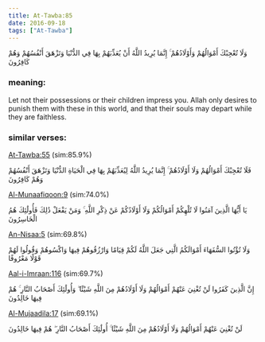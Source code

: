 ```yaml
---
title: At-Tawba:85
date: 2016-09-18
tags: ["At-Tawba"]
---
```

وَلَا تُعْجِبْكَ أَمْوَالُهُمْ وَأَوْلَادُهُمْ ۚ إِنَّمَا يُرِيدُ اللَّهُ أَنْ يُعَذِّبَهُمْ بِهَا فِي الدُّنْيَا وَتَزْهَقَ أَنْفُسُهُمْ وَهُمْ كَافِرُونَ
### meaning: 
Let not their possessions or their children impress you. Allah only desires to punish them with these in this world, and that their souls may depart while they are faithless.
### similar verses: 

[At-Tawba:55](/9/55) (sim:85.9%)

فَلَا تُعْجِبْكَ أَمْوَالُهُمْ وَلَا أَوْلَادُهُمْ ۚ إِنَّمَا يُرِيدُ اللَّهُ لِيُعَذِّبَهُمْ بِهَا فِي الْحَيَاةِ الدُّنْيَا وَتَزْهَقَ أَنْفُسُهُمْ وَهُمْ كَافِرُونَ

[Al-Munaafiqoon:9](/63/9) (sim:74.0%)

يَا أَيُّهَا الَّذِينَ آمَنُوا لَا تُلْهِكُمْ أَمْوَالُكُمْ وَلَا أَوْلَادُكُمْ عَنْ ذِكْرِ اللَّهِ ۚ وَمَنْ يَفْعَلْ ذَٰلِكَ فَأُولَٰئِكَ هُمُ الْخَاسِرُونَ

[An-Nisaa:5](/4/5) (sim:69.8%)

وَلَا تُؤْتُوا السُّفَهَاءَ أَمْوَالَكُمُ الَّتِي جَعَلَ اللَّهُ لَكُمْ قِيَامًا وَارْزُقُوهُمْ فِيهَا وَاكْسُوهُمْ وَقُولُوا لَهُمْ قَوْلًا مَعْرُوفًا

[Aal-i-Imraan:116](/3/116) (sim:69.7%)

إِنَّ الَّذِينَ كَفَرُوا لَنْ تُغْنِيَ عَنْهُمْ أَمْوَالُهُمْ وَلَا أَوْلَادُهُمْ مِنَ اللَّهِ شَيْئًا ۖ وَأُولَٰئِكَ أَصْحَابُ النَّارِ ۚ هُمْ فِيهَا خَالِدُونَ

[Al-Mujaadila:17](/58/17) (sim:69.1%)

لَنْ تُغْنِيَ عَنْهُمْ أَمْوَالُهُمْ وَلَا أَوْلَادُهُمْ مِنَ اللَّهِ شَيْئًا ۚ أُولَٰئِكَ أَصْحَابُ النَّارِ ۖ هُمْ فِيهَا خَالِدُونَ
